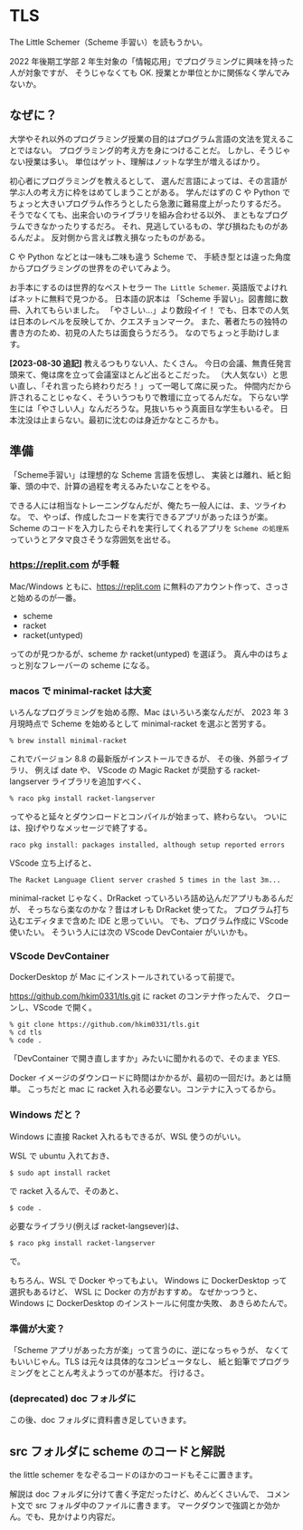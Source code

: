# TLS

The Little Schemer（Scheme 手習い）を読もうかい。

2022 年後期工学部 2 年生対象の「情報応用」でプログラミングに興味を持った人が対象ですが、
そうじゃなくても OK.
授業とか単位とかに関係なく学んでみないか。

## なぜに？

大学やそれ以外のプログラミング授業の目的はプログラム言語の文法を覚えることではない。
プログラミング的考え方を身につけることだ。
しかし、そうじゃない授業は多い。
単位はゲット、理解はノットな学生が増えるばかり。

初心者にプログラミングを教えるとして、
選んだ言語によっては、その言語が学ぶ人の考え方に枠をはめてしまうことがある。
学んだはずの C や Python でちょっと大きいプログラム作ろうとしたら急激に難易度上がったりするだろ。
そうでなくても、出来合いのライブラリを組み合わせる以外、
まともなプログラムできなかったりするだろ。
それ、見逃しているもの、学び損ねたものがあるんだよ。
反対側から言えば教え損なったものがある。

C や Python などとは一味も二味も違う Scheme で、
手続き型とは違った角度からプログラミングの世界をのぞいてみよう。

お手本にするのは世界的なベストセラー
`The Little Schemer`.
英語版でよければネットに無料で見つかる。
日本語の訳本は 「Scheme 手習い」。図書館に数冊、入れてもらいました。
「やさしい...」より数段イイ！
でも、日本での人気は日本のレベルを反映してか、クエスチョンマーク。
また、著者たちの独特の書き方のため、初見の人たちは面食らうだろう。
なのでちょっと手助けします。

**[2023-08-30 追記]**
教えるつもりない人、たくさん。
今日の会議、無責任発言頭来て、俺は席を立って会議室ほとんど出るとこだった。
（大人気ない）と思い直し、「それ言ったら終わりだろ！」って一喝して席に戻った。
仲間内だから許されることじゃなく、そういうつもりで教壇に立ってるんだな。
下らない学生には「やさしい人」なんだろうな。見抜いちゃう真面目な学生もいるぞ。
日本沈没は止まらない。最初に沈むのは身近かなところかも。

## 準備

「Scheme手習い」は理想的な Scheme 言語を仮想し、
実装とは離れ、紙と鉛筆、頭の中で、計算の過程を考えるみたいなことをやる。

できる人には相当なトレーニングなんだが、俺たち一般人には、ま、ツライわな。
で、やっぱ、作成したコードを実行できるアプリがあったほうが楽。
Scheme のコードを入力したらそれを実行してくれるアプリを
`Scheme の処理系`
っていうとアタマ良さそうな雰囲気を出せる。

### https://replit.com が手軽

Mac/Windows ともに、<https://replit.com> に無料のアカウント作って、さっさと始めるのが一番。

- scheme
- racket
- racket(untyped)

ってのが見つかるが、scheme か racket(untyped) を選ぼう。
真ん中のはちょっと別なフレーバーの scheme になる。


### macos で minimal-racket は大変

いろんなプログラミングを始める際、Mac はいろいろ楽なんだが、
2023 年 3 月現時点で Scheme を始めるとして minimal-racket を選ぶと苦労する。

```
% brew install minimal-racket
```

これでバージョン 8.8 の最新版がインストールできるが、
その後、外部ライブラリ、
例えば date や、
VScode の Magic Racket が奨励する racket-langserver ライブラリを追加すべく、

```
% raco pkg install racket-langserver
```

ってやると延々とダウンロードとコンパイルが始まって、終わらない。
ついには、投げやりなメッセージで終了する。

```
raco pkg install: packages installed, although setup reported errors
```

VScode 立ち上げると、

```
The Racket Language Client server crashed 5 times in the last 3m...
```

minimal-racket じゃなく、DrRacket っていろいろ詰め込んだアプリもあるんだが、
そっちなら楽なのかな？昔はオレも DrRacket 使ってた。
プログラム打ち込むエディタまで含めた IDE と思っていい。
でも、プログラム作成に VScode 使いたい。
そういう人には次の VScode DevContaier がいいかも。

### VScode DevContainer

DockerDesktop が Mac にインストールされているって前提で。

https://github.com/hkim0331/tls.git に racket のコンテナ作ったんで、
クローンし、VScode で開く。

```
% git clone https://github.com/hkim0331/tls.git
% cd tls
% code .
```

「DevContainer で開き直しますか」みたいに聞かれるので、そのまま YES.

Docker イメージのダウンロードに時間はかかるが、最初の一回だけ。あとは簡単。
こっちだと mac に racket 入れる必要ない。コンテナに入ってるから。

### Windows だと？

Windows に直接 Racket 入れるもできるが、WSL 使うのがいい。

WSL で ubuntu 入れておき、

```
$ sudo apt install racket
```

で racket 入るんで、そのあと、

```
$ code .
```

必要なライブラリ(例えば racket-langsever)は、

```
$ raco pkg install racket-langserver
```
で。

もちろん、WSL で Docker やってもよい。
Windows に DockerDesktop って選択もあるけど、
WSL に Docker の方がおすすめ。
なぜかっつうと、Windows に DockerDesktop のインストールに何度か失敗、
あきらめたんで。


### 準備が大変？

「Scheme アプリがあった方が楽」って言うのに、逆になっちゃうが、
なくてもいいじゃん。TLS は元々は具体的なコンピュータなし、
紙と鉛筆でプログラミングをとことん考えようってのが基本だ。
行けるさ。

### (deprecated) doc フォルダに

この後、doc フォルダに資料書き足していきます。


## src フォルダに scheme のコードと解説

the little schemer をなぞるコードのほかのコードもそこに置きます。

解説は doc フォルダに分けて書く予定だったけど、めんどくさいんで、
コメント文で src フォルダ中のファイルに書きます。
マークダウンで強調とか効かん。でも、見かけより内容だ。
